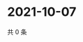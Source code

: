 # 2021-10-07

共 0 条

<!-- BEGIN WEIBO -->
<!-- 最后更新时间 Thu Oct 07 2021 05:00:42 GMT+0800 (China Standard Time) -->

<!-- END WEIBO -->
